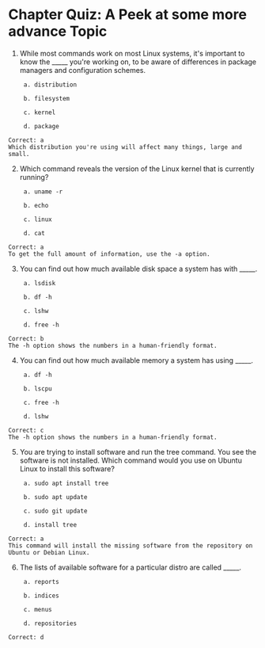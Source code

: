 # Chapter Quiz: A Peek at some more advance Topic

1. While most commands work on most Linux systems, it's important to know the _____ you're working on, to be aware of 
differences in package managers and configuration schemes.

        a. distribution

        b. filesystem

        c. kernel

        d. package
```
Correct: a
Which distribution you're using will affect many things, large and small.
```
2. Which command reveals the version of the Linux kernel that is currently running?

        a. uname -r

        b. echo

        c. linux

        d. cat
```
Correct: a
To get the full amount of information, use the -a option.
```
3. You can find out how much available disk space a system has with _____.

        a. lsdisk

        b. df -h

        c. lshw

        d. free -h
```
Correct: b
The -h option shows the numbers in a human-friendly format.
```
4. You can find out how much available memory a system has using _____.

        a. df -h

        b. lscpu

        c. free -h

        d. lshw
```
Correct: c
The -h option shows the numbers in a human-friendly format.
```
5. You are trying to install software and run the tree command. You see the software is not installed. 
Which command would you use on Ubuntu Linux to install this software?

        a. sudo apt install tree

        b. sudo apt update

        c. sudo git update

        d. install tree
```
Correct: a
This command will install the missing software from the repository on Ubuntu or Debian Linux.
```
6. The lists of available software for a particular distro are called _____.

        a. reports

        b. indices

        c. menus

        d. repositories
```
Correct: d
```
